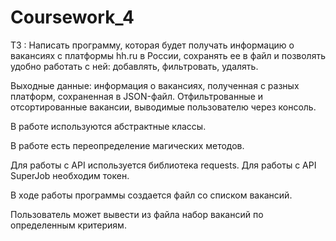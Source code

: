 # Coursework_4

ТЗ : 
Написать программу, которая будет получать информацию о вакансиях с платформы hh.ru в России, сохранять ее в файл и позволять удобно работать с ней: добавлять, фильтровать, удалять.

Выходные данные: информация о вакансиях, полученная с разных платформ, сохраненная в JSON-файл.
Отфильтрованные и отсортированные вакансии, выводимые пользователю через консоль.


В работе используются абстрактные классы.

В работе есть переопределение магических методов.

Для работы с API используется библиотека requests. Для работы с API SuperJob необходим токен.

В ходе работы программы создается файл со списком вакансий.

Пользователь может вывести из файла набор вакансий по определенным критериям.




